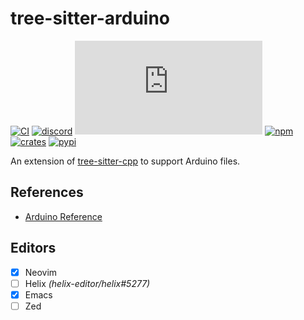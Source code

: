 # tree-sitter-arduino

[![CI][ci]](https://github.com/tree-sitter-grammars/tree-sitter-arduino/actions/workflows/ci.yml)
[![discord][discord]](https://discord.gg/w7nTvsVJhm)
[![matrix][matrix]](https://matrix.to/#/#tree-sitter-chat:matrix.org)
[![npm][npm]](https://www.npmjs.com/package/tree-sitter-arduino)
[![crates][crates]](https://crates.io/crates/tree-sitter-arduino)
[![pypi][pypi]](https://pypi.org/project/tree-sitter-arduino/)

An extension of [tree-sitter-cpp](https://github.com/tree-sitter/tree-sitter-cpp) to support Arduino files.

## References

* [Arduino Reference](https://www.arduino.cc/reference/en/)

## Editors

- [x] Neovim
- [ ] Helix _(helix-editor/helix#5277)_
- [x] Emacs
- [ ] Zed

[ci]: https://img.shields.io/github/actions/workflow/status/tree-sitter-grammars/tree-sitter-arduino/ci.yml?logo=github&label=CI
[discord]: https://img.shields.io/discord/1063097320771698699?logo=discord&label=discord
[matrix]: https://img.shields.io/matrix/tree-sitter-chat%3Amatrix.org?logo=matrix&label=matrix
[npm]: https://img.shields.io/npm/v/tree-sitter-arduino?logo=npm
[crates]: https://img.shields.io/crates/v/tree-sitter-arduino?logo=rust
[pypi]: https://img.shields.io/pypi/v/tree-sitter-arduino?logo=pypi&logoColor=ffd242
